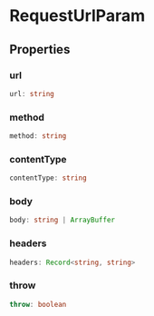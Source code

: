 <!--
 * @Author: luhaifeng666 youzui@hotmail.com
 * @Date: 2022-03-24 23:00:24
 * @LastEditors: luhaifeng666
 * @LastEditTime: 2022-06-28 16:15:28
 * @Description: 
-->
# RequestUrlParam

## Properties

### url

```ts
url: string
```

### method

```ts
method: string
```

### contentType

```ts
contentType: string
```

### body

```ts
body: string | ArrayBuffer
```

### headers

```ts
headers: Record<string, string>
```

### throw

```ts
throw: boolean
```
